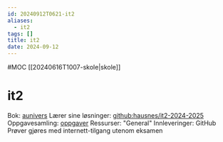 ```yaml
---
id: 20240912T0621-it2
aliases:
  - it2
tags: []
title: it2
date: 2024-09-12
---
```


#MOC [[20240616T1007-skole|skole]]

# it2

Bok: [aunivers](https://innhold.aunivers.no/fagpakker/realfag/informasjonsteknologi-1-2/it-2)
Lærer sine løsninger: [github:hausnes/it2-2024-2025](https://github.com/hausnes/it2-2024-2025)
Oppgavesamling: [oppgaver](https://vlfksky-my.sharepoint.com/:w:/r/personal/jo_bjornar_hausnes_vlfk_no/Documents/IT2/Oppg%C3%A5ver%20og%20pr%C3%B8var/Oppg%C3%A5vesamling%20Python%202024-2025.docx?d=we09156230c01443f9de742689369b3b1&csf=1&web=1&e=qSXWTj)
Ressurser: "General"
Innleveringer: GitHub
Prøver gjøres med internett-tilgang utenom eksamen
